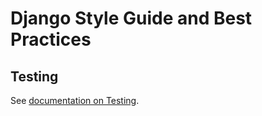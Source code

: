 # Django Style Guide and Best Practices

## Testing

See [documentation on Testing](testing-intro).

<!-- ## Semantics -->

<!--
- Not necessarily. Just ensure that you are referring to a class/model/object when you use the code name and are not using it as a noun otherwise it doesn't make sense and you will run into inconsistencies when things don't really fit.
- When referring to a class corresponding to a model, always follow the
  reference with 'object(s)' or model to be clear as the class name is neither natural
  language nor does it, necessarily, refer to the actual corresponding noun.
  Similarly, do not use the natural language name to refer to a class e.g.:

  (Good) A form for `ProductVariant` objects.

  (Bad) A form for a `ProductVariant`.

  (Good) A form for a product variant.

  (Bad) A form for product variant objects. -->

<!-- ## Data Fixtures -->

<!-- Directory structure -->

<!-- ## Workflow -->

<!--
- When modifying models with fields that can't be None, first do with a default value then remove the default it.
-->

<!-- ## Models -->

<!--
- You don't need and should not alter default pk field if you don't want to use it as part of the url. Leave pk as it is, don't change it. Make a new uuid field or slug field or whatever unique identifier you prefer, and use it as part of the url.
- Each model must have a get_pk_related_field_data method which is used to create a representation of an object in a serializer relationship.
- Use get_object_or_404
-->

<!-- ## Validation -->

<!--
- In docstrings act as though everything has been created otherwise you will crack your head trying to figure out how to say this thing has not been created yet.
-->

<!--
- https://legacy.reactjs.org/blog/2016/07/13/mixins-considered-harmful.html
- Definitely want to separate the validation logic for seperation of concerns. OOP. I.e. code reuse and complexity encapsulation. Mixins are ideal for situations where you have a collection of interdependent non-side-effect-free code that you'd like to share between components. The primary disadvantage of a mixin, is that it can make your code harder to read. Imagine you come back to work on the AppTextArea component six months later, and it isn't obvious how and why certain things work or where they are defined... then you remember it uses a mixin, and then you have to dive into the mixin code... In other words it makes for implicit, rather than explicit implementations. Shared Functions. Shared functions are ideal for situations where you can reuse units of side-effect-free code in your application. In my case, I have a date library with a formatBySlash function which takes a Date object and returns something like "5/12/2018". I've added it as a global filter, so I can do things like {{ post.createdAt | formatBySlash }} in my templates. Additionally I can import the function and use it directly in a method or computed property. Use mixins for complex functions, like https://vuex.feathersjs.com/mixins.html#injected-properties. Everything else just use utils. Mixins are a honey trap. You may win some lines of code using them but you will end up loosing time in comprehension/readability as it's more difficult to keep track of what's happening after a few months. Utils all the way. That's also what Vue 3 suggests so you will be prepared getting rid of mixins. Mixins vs Static member is like Black vs White. They do the opposite. Members of a mixin are linked to one specific instance of an object. But static members are common to all objects. If it made sense to implement something like a static function, then it likely means that a mixin is not what you want. It'll just make the object bloated and slower to instantiate.

Shared functions are flexible, easy to test, and make your code more explicit.
- Definitely need some way to group them i.e. a class otherwise you'd need a file for Products one for ProductVariants etc.
-->

<!-- In Django, you can organize validation methods for form cleaning in several
ways, depending on your project's structure and complexity. The best approach
often depends on the specific needs of your application. Here are some common
ways to organize validation methods for form cleaning in Django:

Inline Validation: The simplest way to organize validation methods is by
defining clean methods directly in your form classes. For example:

python Copy code from django import forms

class MyForm(forms.Form): field1 = forms.CharField() field2 = forms.EmailField()

    def clean_field1(self):
        data = self.cleaned_data['field1']
        # Validate data here
        return data

    def clean_field2(self):
        data = self.cleaned_data['field2']
        # Validate data here
        return data

This approach keeps the validation logic closely tied to the form itself, making
it easy to maintain.

Custom Form Validators: You can create custom validation functions outside of
the form class and use them in the form's clean method. This approach promotes
code reusability and separation of concerns.

python Copy code from django import forms

def validate_field1(value): # Validate value here

def validate_field2(value): # Validate value here

class MyForm(forms.Form): field1 = forms.CharField(validators=[validate_field1])
field2 = forms.EmailField(validators=[validate_field2])

    def clean(self):
        cleaned_data = super().clean()
        # Additional form-level validation can be performed here
        return cleaned_data

Custom Validation Classes: If your form has complex validation requirements, you
can create custom validation classes and use them in your form.

python Copy code from django import forms from myapp.validators import
MyValidator

class MyForm(forms.Form): field1 = forms.CharField() field2 = forms.EmailField()

    def clean(self):
        cleaned_data = super().clean()
        my_validator = MyValidator()
        my_validator.validate(cleaned_data)
        # Additional form-level validation can be performed here
        return cleaned_data

In this approach, the MyValidator class encapsulates complex validation logic,
promoting code modularity and testability.

Form Mixins: You can use form mixins to encapsulate reusable validation logic
and mix them into your forms. This approach is useful when you have multiple
forms with similar validation requirements.

python Copy code from django import forms

class MyValidationMixin: def clean_field1(self): data =
self.cleaned_data['field1'] # Validate data here return data

class MyForm(forms.Form, MyValidationMixin): field1 = forms.CharField() field2 =
forms.EmailField() Form mixins are a way to keep validation logic separate and
reusable while maintaining a clean and organized codebase.

Choose the organization method that best fits your project's needs and promotes
code readability, reusability, and maintainability. The choice often depends on
the specific validation requirements and the overall architecture of your Django
application. -->
